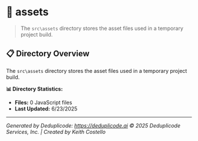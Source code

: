 # 📁 assets

> The `src\assets` directory stores the asset files used in a temporary project build.

## 📋 Directory Overview

The `src\assets` directory stores the asset files used in a temporary project build.

**📊 Directory Statistics:**
- **Files:** 0 JavaScript files
- **Last Updated:** 6/23/2025

---

*Generated by Deduplicode: https://deduplicode.ai*
*© 2025 Deduplicode Services, Inc. | Created by Keith Costello*
